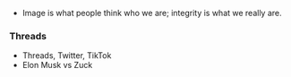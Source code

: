 
* Image is what people think who we are; integrity is what we really are.

### Threads

* Threads, Twitter, TikTok
* Elon Musk vs Zuck

